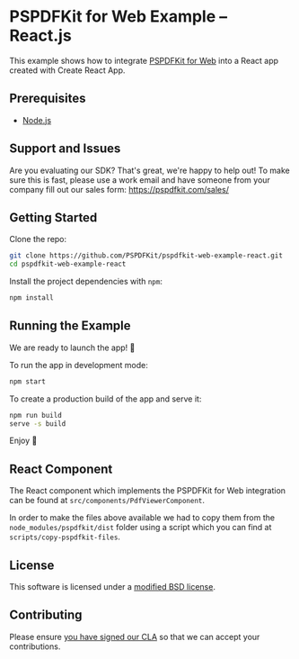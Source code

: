 # PSPDFKit for Web Example – React.js

This example shows how to integrate [PSPDFKit for Web](https://pspdfkit.com/web/) into a React app created with Create React App.

## Prerequisites

- [Node.js](http://nodejs.org/)

## Support and Issues

Are you evaluating our SDK? That's great, we're happy to help out!
To make sure this is fast, please use a work email and have someone from your company fill out our sales form: https://pspdfkit.com/sales/

## Getting Started

Clone the repo:

```bash
git clone https://github.com/PSPDFKit/pspdfkit-web-example-react.git
cd pspdfkit-web-example-react
```

Install the project dependencies with `npm`:

```bash
npm install
```

## Running the Example

We are ready to launch the app! 🎉

To run the app in development mode:

```bash
npm start
```

To create a production build of the app and serve it:

```bash
npm run build
serve -s build
```

Enjoy 🍕

## React Component

The React component which implements the PSPDFKit for Web integration can be found at `src/components/PdfViewerComponent`.

In order to make the files above available we had to copy them from the `node_modules/pspdfkit/dist` folder using a script which you can find at `scripts/copy-pspdfkit-files`.

## License

This software is licensed under a [modified BSD license](LICENSE).

## Contributing

Please ensure [you have signed our CLA](https://pspdfkit.com/guides/web/current/miscellaneous/contributing/) so that we can
accept your contributions.
